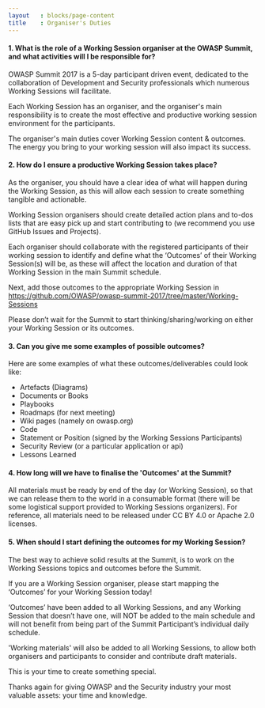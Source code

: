```yaml
---
layout   : blocks/page-content
title    : Organiser's Duties
---
```


#### 1. **What is the role of a Working Session organiser at the OWASP Summit, and what activities will I be responsible for?**

OWASP Summit 2017 is a 5-day participant driven event, dedicated to the collaboration of Development and Security professionals which numerous Working Sessions will facilitate.

Each Working Session has an organiser, and the organiser's main responsibility is to create the most effective and productive working session environment for the participants.

The organiser's main duties cover Working Session content & outcomes. The energy you bring to your working session will also impact its success. 

#### 2. **How do I ensure a productive Working Session takes place?**

As the organiser, you should have a clear idea of what will happen during the Working Session, as this will allow each session to create something tangible and actionable.

Working Session organisers should create detailed action plans and to-dos lists that are easy pick up and start contributing to (we recommend you use GitHub Issues and Projects).

Each organiser should collaborate with the registered participants of their working session to identify and define what the ‘Outcomes’ of their Working Session(s) will be, as these will affect the location and duration of that Working Session in the main Summit schedule.

Next, add those outcomes to the appropriate Working Session in https://github.com/OWASP/owasp-summit-2017/tree/master/Working-Sessions

Please don’t wait for the Summit to start thinking/sharing/working on either your Working Session or its outcomes.

#### 3. **Can you give me some examples of possible outcomes?**

Here are some examples of what these outcomes/deliverables could look like:

- Artefacts (Diagrams)
- Documents or Books
- Playbooks
- Roadmaps (for next meeting)
- Wiki pages (namely on owasp.org)
- Code
- Statement or Position (signed by the Working Sessions Participants)
- Security Review (or a particular application or api)
- Lessons Learned

#### 4. **How long will we have to finalise the 'Outcomes' at the Summit?**

All materials must be ready by end of the day (or Working Session), so that we can release them to the world in a consumable format (there will be some logistical support provided to Working Sessions organizers). For reference, all materials need to be released under CC BY 4.0 or Apache 2.0 licenses.

#### 5. **When should I start defining the outcomes for my Working Session?**

The best way to achieve solid results at the Summit, is to work on the Working Sessions topics and outcomes before the Summit.

If you are a Working Session organiser, please start mapping the ‘Outcomes’ for your Working Session today!

‘Outcomes’ have been added to all Working Sessions, and any Working Session that doesn’t have one, will NOT be added to the main schedule and will not benefit from being part of the Summit Participant’s individual daily schedule.

'Working materials' will also be added to all Working Sessions, to allow both organisers and participants to consider and contribute draft materials.

This is your time to create something special.

Thanks again for giving OWASP and the Security industry your most valuable assets: your time and knowledge.
